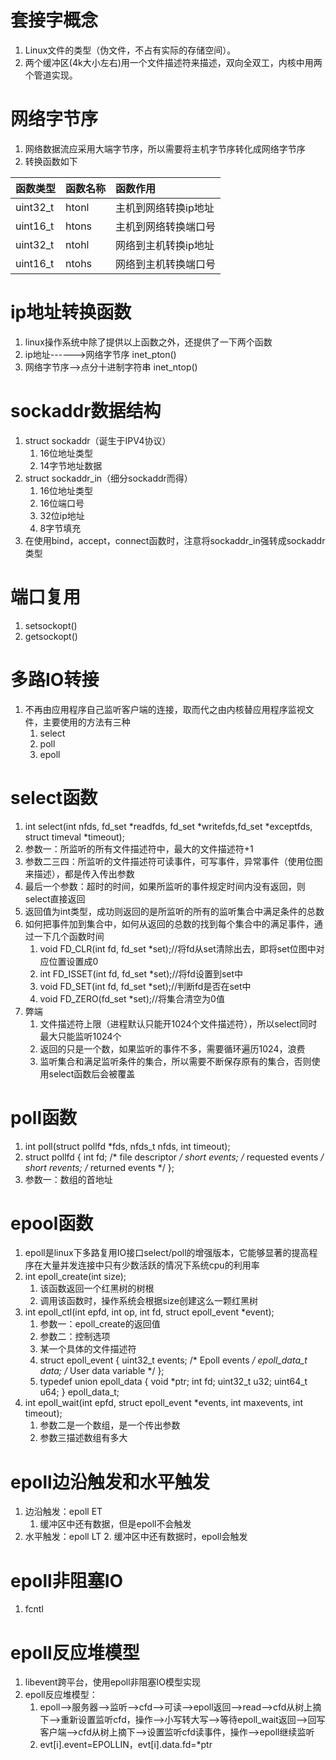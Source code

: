 # 套接字概念
1. Linux文件的类型（伪文件，不占有实际的存储空间）。
2. 两个缓冲区(4k大小左右)用一个文件描述符来描述，双向全双工，内核中用两个管道实现。

# 网络字节序
1. 网络数据流应采用大端字节序，所以需要将主机字节序转化成网络字节序
2. 转换函数如下

函数类型 | 函数名称 | 函数作用
:-|:-|:-
uint32_t | htonl | 主机到网络转换ip地址
uint16_t | htons | 主机到网络转换端口号
uint32_t | ntohl | 网络到主机转换ip地址
uint16_t | ntohs | 网络到主机转换端口号

# ip地址转换函数
1. linux操作系统中除了提供以上函数之外，还提供了一下两个函数
2. ip地址------>网络字节序 inet_pton()
3. 网络字节序-->点分十进制字符串 inet_ntop()

# sockaddr数据结构
1. struct sockaddr（诞生于IPV4协议）
	1. 16位地址类型
	2. 14字节地址数据
2. struct sockaddr_in（细分sockaddr而得）
	1. 16位地址类型
	2. 16位端口号
	3. 32位ip地址
	4. 8字节填充
3. 在使用bind，accept，connect函数时，注意将sockaddr_in强转成sockaddr类型

# 端口复用
1. setsockopt()
2. getsockopt()

# 多路IO转接
1. 不再由应用程序自己监听客户端的连接，取而代之由内核替应用程序监视文件，主要使用的方法有三种
	1. select
	2. poll
	3. epoll

# select函数
1. int select(int nfds, fd_set *readfds, fd_set *writefds,fd_set *exceptfds, struct timeval *timeout);
2. 参数一：所监听的所有文件描述符中，最大的文件描述符+1
3. 参数二三四：所监听的文件描述符可读事件，可写事件，异常事件（使用位图来描述），都是传入传出参数
4. 最后一个参数：超时的时间，如果所监听的事件规定时间内没有返回，则select直接返回
5. 返回值为int类型，成功则返回的是所监听的所有的监听集合中满足条件的总数
6. 如何把事件加到集合中，如何从返回的总数的找到每个集合中的满足事件，通过一下几个函数时间
	1. void FD_CLR(int fd, fd_set *set);//将fd从set清除出去，即将set位图中对应位置设置成0
    2. int  FD_ISSET(int fd, fd_set *set);//将fd设置到set中
    3. void FD_SET(int fd, fd_set *set);//判断fd是否在set中
    4. void FD_ZERO(fd_set *set);//将集合清空为0值
7. 弊端
	1. 文件描述符上限（进程默认只能开1024个文件描述符），所以select同时最大只能监听1024个
	2. 返回的只是一个数，如果监听的事件不多，需要循环遍历1024，浪费
	3. 监听集合和满足监听条件的集合，所以需要不断保存原有的集合，否则使用select函数后会被覆盖

# poll函数
1. int poll(struct pollfd *fds, nfds_t nfds, int timeout);
2. struct pollfd {
               int   fd;         /* file descriptor */
               short events;     /* requested events */
               short revents;    /* returned events */
           };
3. 参数一：数组的首地址


# epool函数
1. epoll是linux下多路复用IO接口select/poll的增强版本，它能够显著的提高程序在大量并发连接中只有少数活跃的情况下系统cpu的利用率
2. int epoll_create(int size);
	1. 该函数返回一个红黑树的树根
	2. 调用该函数时，操作系统会根据size创建这么一颗红黑树
3.  int epoll_ctl(int epfd, int op, int fd, struct epoll_event *event);
	1. 参数一：epoll_create的返回值
	2. 参数二：控制选项
	3. 某一个具体的文件描述符
	4. struct epoll_event {
               uint32_t     events;      /* Epoll events */
               epoll_data_t data;        /* User data variable */
           };
	5.  typedef union epoll_data {
               void        *ptr;
               int          fd;
               uint32_t     u32;
               uint64_t     u64;
           } epoll_data_t;
4.  int epoll_wait(int epfd, struct epoll_event *events, int maxevents, int timeout);
	1. 参数二是一个数组，是一个传出参数
	3. 参数三描述数组有多大

# epoll边沿触发和水平触发
1. 边沿触发：epoll ET
	1. 缓冲区中还有数据，但是epoll不会触发
2. 水平触发：epoll LT
	2. 缓冲区中还有数据时，epoll会触发

# epoll非阻塞IO
1. fcntl

# epoll反应堆模型
1. libevent跨平台，使用epoll非阻塞IO模型实现
2. epoll反应堆模型：
	1. epoll-->服务器-->监听-->cfd-->可读-->epoll返回-->read-->cfd从树上摘下-->重新设置监听cfd，操作-->小写转大写-->等待epoll_wait返回-->回写客户端-->cfd从树上摘下-->设置监听cfd读事件，操作-->epoll继续监听
	2. evt[i].event=EPOLLIN，evt[i].data.fd=*ptr
